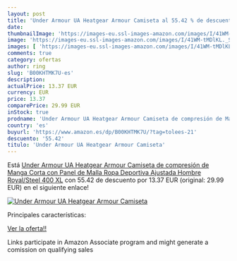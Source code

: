 ```yaml
---
layout: post
title: 'Under Armour UA Heatgear Armour Camiseta al 55.42 % de descuento'
date: 
thumbnailImage: 'https://images-eu.ssl-images-amazon.com/images/I/41WM-tMDlKL._SL200_.jpg'
image: 'https://images-eu.ssl-images-amazon.com/images/I/41WM-tMDlKL._SL200_.jpg'
images: [ 'https://images-eu.ssl-images-amazon.com/images/I/41WM-tMDlKL._SL200_.jpg' ]
comments: true
category: ofertas
author: ring
slug: 'B00KHTMK7U-es'
description:
actualPrice: 13.37 EUR
currency: EUR
price: 13.37
comparePrice: 29.99 EUR
inStock: true
prodname: 'Under Armour UA Heatgear Armour Camiseta de compresión de Manga Corta con Panel de Malla  Ropa Deportiva Ajustada  Hombre  Royal/Steel  400   XL'
country: 'es'
buyurl: 'https://www.amazon.es/dp/B00KHTMK7U/?tag=tolees-21'
descuento: '55.42'
titulo: 'Under Armour UA Heatgear Armour Camiseta'
---
```


Está [Under Armour UA Heatgear Armour Camiseta de compresión de Manga Corta con Panel de Malla  Ropa Deportiva Ajustada  Hombre  Royal/Steel  400   XL](https://www.amazon.es/dp/B00KHTMK7U/?tag=tolees-21) con 55.42 de descuento por 13.37 EUR (original: 29.99 EUR) en el siguiente enlace!

[![Under Armour UA Heatgear Armour Camiseta](https://images-eu.ssl-images-amazon.com/images/I/41WM-tMDlKL._SL200_.jpg)](https://www.amazon.es/dp/B00KHTMK7U/?tag=tolees-21)

Principales características:


[Ver la oferta!!](https://www.amazon.es/dp/B00KHTMK7U/?tag=tolees-21)

Links participate in Amazon Associate program and might generate a comission on qualifying sales


